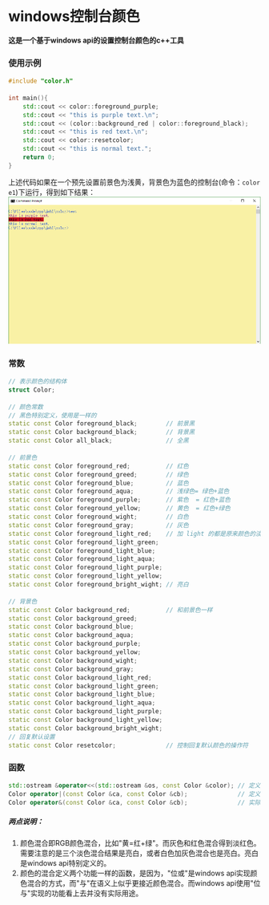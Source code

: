 # windows控制台颜色

**这是一个基于windows api的设置控制台颜色的c++工具**

### 使用示例
```c++
#include "color.h"

int main(){
    std::cout << color::foreground_purple;
    std::cout << "this is purple text.\n";
    std::cout << (color::background_red | color::foreground_black);
    std::cout << "this is red text.\n";
    std::cout << color::resetcolor;
    std::cout << "this is normal text.";
    return 0;
}
```
上述代码如果在一个预先设置前景色为浅黄，背景色为蓝色的控制台(命令：`color e1`)下运行，得到如下结果：
![示例图片](./example.png)

### 常数
```c++
// 表示颜色的结构体
struct Color;

// 颜色常数
// 黑色特别定义，使用是一样的
static const Color foreground_black;        // 前景黑
static const Color background_black;        // 背景黑
static const Color all_black;               // 全黑

// 前景色
static const Color foreground_red;          // 红色
static const Color foreground_greed;        // 绿色
static const Color foreground_blue;         // 蓝色
static const Color foreground_aqua;         // 浅绿色= 绿色+蓝色
static const Color foreground_purple;       // 紫色  = 红色+蓝色
static const Color foreground_yellow;       // 黄色  = 红色+绿色
static const Color foreground_wight;        // 白色
static const Color foreground_gray;         // 灰色
static const Color foreground_light_red;    // 加 light 的都是原来颜色的淡色
static const Color foreground_light_green;
static const Color foreground_light_blue;
static const Color foreground_light_aqua;
static const Color foreground_light_purple;
static const Color foreground_light_yellow;
static const Color foreground_bright_wight; // 亮白 

// 背景色
static const Color background_red;          // 和前景色一样
static const Color background_greed;
static const Color background_blue;
static const Color background_aqua;
static const Color background_purple;
static const Color background_yellow;
static const Color background_wight;
static const Color background_gray;
static const Color background_light_red;
static const Color background_light_green;
static const Color background_light_blue;
static const Color background_light_aqua;
static const Color background_light_purple;
static const Color background_light_yellow;
static const Color background_bright_wight;
// 回复默认设置
static const Color resetcolor;              // 控制回复默认颜色的操作符
```

### 函数
```c++
std::ostream &operator<<(std::ostream &os, const Color &color); // 定义输出流对颜色结构的运算符
Color operator|(const Color &ca, const Color &cb);              // 定义两个颜色的混合
Color operator&(const Color &ca, const Color &cb);              // 实际这两个函数实现的是同样的功能
```
##### 两点说明：
1. 颜色混合即RGB颜色混合，比如"黄=红+绿"。而灰色和红色混合得到淡红色。需要注意的是三个淡色混合结果是亮白，或者白色加灰色混合也是亮白。亮白是windows api特别定义的。
2. 颜色的混合定义两个功能一样的函数，是因为，"位或"是windows api实现颜色混合的方式，而"与"在语义上似乎更接近颜色混合。而windows api使用"位与"实现的功能看上去并没有实际用途。
